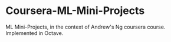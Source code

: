 # Coursera-ML-Mini-Projects
ML Mini-Projects, in the context of Andrew's Ng coursera course. Implemented in Octave.
